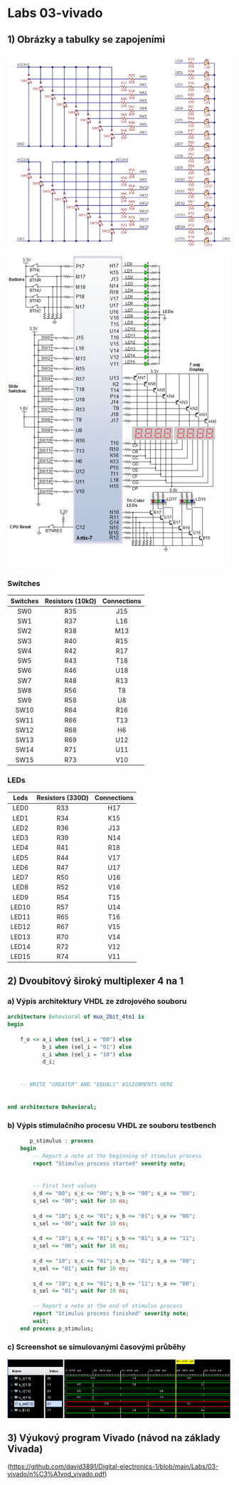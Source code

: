# Labs 03-vivado

## 1) Obrázky a tabulky se zapojeními

![obrázek s připojeními 1](https://github.com/david3891/Digital-electronics-1/blob/main/Labs/03-vivado/images/2.png)

![obrázek s připojeními 2](https://github.com/david3891/Digital-electronics-1/blob/main/Labs/03-vivado/images/n4r.png)

### Switches
| **Switches** | **Resistors (10kΩ)** | **Connections** |
| :-:  | :-: | :-: |
| SW0  | R35 | J15 |
| SW1  | R37 | L16 |
| SW2  | R38 | M13 |
| SW3  | R40 | R15 |
| SW4  | R42 | R17 |
| SW5  | R43 | T18 |
| SW6  | R46 | U18 |
| SW7  | R48 | R13 |
| SW8  | R56 | T8  |
| SW9  | R58 | U8  | 
| SW10 | R64 | R16 |
| SW11 | R66 | T13 |
| SW12 | R68 | H6  |
| SW13 | R69 | U12 | 
| SW14 | R71 | U11 |
| SW15 | R73 | V10 |

### LEDs
| **Leds** | **Resistors (330Ω)** | **Connections** |
| :-:   | :-: | :-: |
| LED0  | R33 | H17 |
| LED1  | R34 | K15 |
| LED2  | R36 | J13 |
| LED3  | R39 | N14 |
| LED4  | R41 | R18 |
| LED5  | R44 | V17 |
| LED6  | R47 | U17 |
| LED7  | R50 | U16 |
| LED8  | R52 | V16 | 
| LED9  | R54 | T15 | 
| LED10 | R57 | U14 | 
| LED11 | R65 | T16 | 
| LED12 | R67 | V15 | 
| LED13 | R70 | V14 | 
| LED14 | R72 | V12 | 
| LED15 | R74 | V11 |

## 2) Dvoubitový široký multiplexer 4 na 1

### a) Výpis architektury VHDL ze zdrojového souboru

```VHDL
architecture Behavioral of mux_2bit_4to1 is
begin
 
    f_o <= a_i when (sel_i = "00") else
           b_i when (sel_i = "01") else
           c_i when (sel_i = "10") else
           d_i;


    -- WRITE "GREATER" AND "EQUALS" ASSIGNMENTS HERE


end architecture Behavioral;
```

### b) Výpis stimulačního procesu VHDL ze souboru testbench

```VHDL
       p_stimulus : process
    begin
        -- Report a note at the beginning of stimulus process
        report "Stimulus process started" severity note;


        -- First test values
        s_d <= "00"; s_c <= "00"; s_b <= "00"; s_a <= "00"; 
        s_sel <= "00"; wait for 10 ns;
        
        s_d <= "10"; s_c <= "01"; s_b <= "01"; s_a <= "00"; 
        s_sel <= "00"; wait for 10 ns;
        
        s_d <= "10"; s_c <= "01"; s_b <= "01"; s_a <= "11"; 
        s_sel <= "00"; wait for 10 ns;
        
        s_d <= "10"; s_c <= "01"; s_b <= "01"; s_a <= "00"; 
        s_sel <= "01"; wait for 10 ns;
        
        s_d <= "10"; s_c <= "01"; s_b <= "11"; s_a <= "00"; 
        s_sel <= "01"; wait for 10 ns;

        -- Report a note at the end of stimulus process
        report "Stimulus process finished" severity note;
        wait;
    end process p_stimulus;
```

### c) Screenshot se simulovanými časovými průběhy

![obrázek simulace multiplexer 4 na 1](https://github.com/david3891/Digital-electronics-1/blob/main/Labs/03-vivado/images/simulace.PNG)

## 3) Výukový program Vivado (návod na základy Vivada)

 (https://github.com/david3891/Digital-electronics-1/blob/main/Labs/03-vivado/n%C3%A1vod_vivado.pdf)





